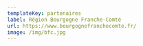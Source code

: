 ```yaml
---
templateKey: partenaires
label: Région Bourgogne Franche-Comté
url: https://www.bourgognefranchecomte.fr/
image: /img/bfc.jpg
---
```

